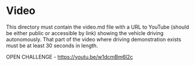 Video
====

This directory must contain the video.md file with a URL to YouTube (should be either public or accessible by link) showing the vehicle driving autonomously.
That part of the video where driving demonstration exists must be at least 30 seconds in length.

OPEN CHALLENGE - 
https://youtu.be/w1dcmBm6l2c
 
